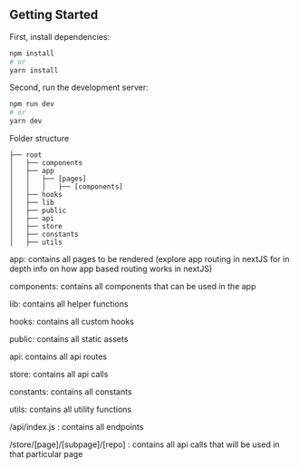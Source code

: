 ## Getting Started

First, install dependencies:

```bash
npm install
# or
yarn install
```

Second, run the development server:

```bash
npm run dev
# or
yarn dev
```

Folder structure

```
├── root
│   ├── components
│   ├── app
│   │   ├── [pages]
│   │   │   ├── [components]
│   ├── hooks
│   ├── lib
│   ├── public
│   ├── api
│   ├── store
│   ├── constants
│   ├── utils

```

app: contains all pages to be rendered (explore app routing in nextJS for in depth info on how app based routing works in nextJS)

components: contains all components that can be used in the app

lib: contains all helper functions

hooks: contains all custom hooks

public: contains all static assets

api: contains all api routes

store: contains all api calls

constants: contains all constants

utils: contains all utility functions


/api/index.js : contains all endpoints

/store/[page]/[subpage]/[repo] : contains all api calls that will be used in that particular page
